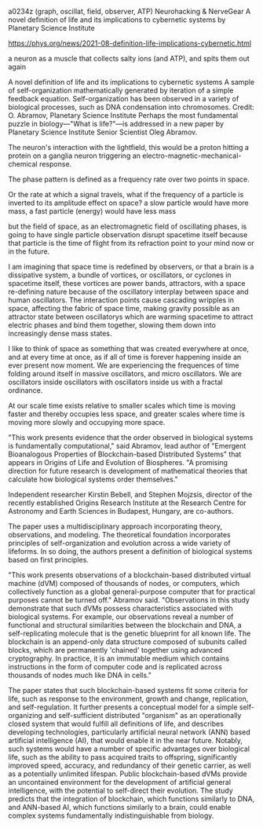 a0234z
(graph, oscillat, field, observer, ATP) Neurohacking & NerveGear
A novel definition of life and its implications to cybernetic systems
by Planetary Science Institute

https://phys.org/news/2021-08-definition-life-implications-cybernetic.html

a neuron as a muscle that collects salty ions (and ATP), and spits them out again

A novel definition of life and its implications to cybernetic systems
A sample of self-organization mathematically generated by iteration of a simple feedback equation. Self-organization has been observed in a variety of biological processes, such as DNA condensation into chromosomes. Credit: O. Abramov, Planetary Science Institute
Perhaps the most fundamental puzzle in biology—"What is life?"—is addressed in a new paper by Planetary Science Institute Senior Scientist Oleg Abramov.

The neuron's interaction with the lightfield, this would be a proton hitting a protein on a ganglia neuron triggering an electro-magnetic-mechanical-chemical response.

The phase pattern is defined as a frequency rate over two points in space.

Or the rate at which a signal travels,
what if the frequency of a particle  is inverted to its amplitude effect on space? a slow particle would have more mass, a fast particle (energy) would have less mass

but the field of space, as an electromagnetic field of oscillating phases, is going to have single particle observation disrupt spacetime itself because that particle is the time of flight from its refraction point to your mind now or in the future.

I am imagining that space time is redefined by observers, or that a brain is a dissipative system, a bundle of vortices, or oscillators, or cyclones in spacetime itself, these vortices are power bands, attractors, with a space re-defining nature because of the oscillatory interplay between space and human oscillators. The interaction points cause cascading wripples in space, affecting the fabric of space time, making gravity possible as an attractor state between oscillatorys which are warming spacetime to attract electric phases and bind them together, slowing them down into increasingly dense mass states.

I like to think of space as something that was created everywhere at once, and at every time at once, as if all of time is forever happening inside an ever present now moment. We are experiencing the frequences of time folding around itself in massive oscillators, and micro oscillators. We are oscillators inside oscillators with oscillators inside us with a fractal ordinance.

At our scale time exists relative to smaller scales which time is moving faster and thereby occupies less space, and greater scales where time is moving more slowly and occupying more space.

"This work presents evidence that the order observed in biological systems is fundamentally computational," said Abramov, lead author of "Emergent Bioanalogous Properties of Blockchain-based Distributed Systems" that appears in Origins of Life and Evolution of Biospheres. "A promising direction for future research is development of mathematical theories that calculate how biological systems order themselves."

Independent researcher Kirstin Bebell, and Stephen Mojzsis, director of the recently established Origins Research Institute at the Research Centre for Astronomy and Earth Sciences in Budapest, Hungary, are co-authors.

The paper uses a multidisciplinary approach incorporating theory, observations, and modeling. The theoretical foundation incorporates principles of self-organization and evolution across a wide variety of lifeforms. In so doing, the authors present a definition of biological systems based on first principles.

"This work presents observations of a blockchain-based distributed virtual machine (dVM) composed of thousands of nodes, or computers, which collectively function as a global general-purpose computer that for practical purposes cannot be turned off." Abramov said. "Observations in this study demonstrate that such dVMs possess characteristics associated with biological systems. For example, our observations reveal a number of functional and structural similarities between the blockchain and DNA, a self-replicating molecule that is the genetic blueprint for all known life. The blockchain is an append-only data structure composed of subunits called blocks, which are permanently 'chained' together using advanced cryptography. In practice, it is an immutable medium which contains instructions in the form of computer code and is replicated across thousands of nodes much like DNA in cells."

The paper states that such blockchain-based systems fit some criteria for life, such as response to the environment, growth and change, replication, and self-regulation. It further presents a conceptual model for a simple self-organizing and self-sufficient distributed "organism" as an operationally closed system that would fulfill all definitions of life, and describes developing technologies, particularly artificial neural network (ANN) based artificial intelligence (AI), that would enable it in the near future. Notably, such systems would have a number of specific advantages over biological life, such as the ability to pass acquired traits to offspring, significantly improved speed, accuracy, and redundancy of their genetic carrier, as well as a potentially unlimited lifespan. Public blockchain-based dVMs provide an uncontained environment for the development of artificial general intelligence, with the potential to self-direct their evolution. The study predicts that the integration of blockchain, which functions similarly to DNA, and ANN-based AI, which functions similarly to a brain, could enable complex systems fundamentally indistinguishable from biology.
